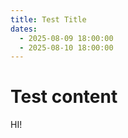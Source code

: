 ```yaml
---
title: Test Title
dates:
  - 2025-08-09 18:00:00
  - 2025-08-10 18:00:00
---
```


# Test content

HI!
